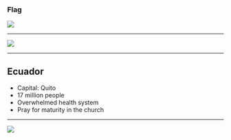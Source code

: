 ### Flag

![](https://upload.wikimedia.org/wikipedia/commons/e/e8/Flag_of_Ecuador.svg)

---

![](https://upload.wikimedia.org/wikipedia/commons/e/e3/ECU_orthographic.svg)

---

## Ecuador

-   Capital: Quito
-   17 million people
-   Overwhelmed health system
-   Pray for maturity in the church

---

![](https://player.vimeo.com/video/34960393)
